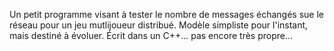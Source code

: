 Un petit programme visant à tester le nombre de messages échangés sue le réseau pour un jeu mutlijoueur distribué. Modèle simpliste pour l'instant, mais destiné à évoluer.
Écrit dans un C++... pas encore très propre...
